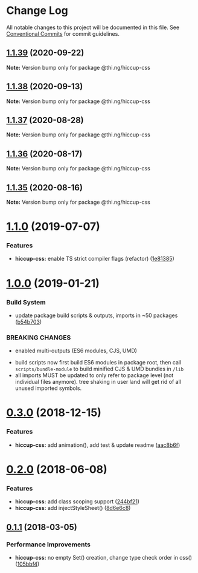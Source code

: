 # Change Log

All notable changes to this project will be documented in this file.
See [Conventional Commits](https://conventionalcommits.org) for commit guidelines.

## [1.1.39](https://github.com/thi-ng/umbrella/compare/@thi.ng/hiccup-css@1.1.38...@thi.ng/hiccup-css@1.1.39) (2020-09-22)

**Note:** Version bump only for package @thi.ng/hiccup-css





## [1.1.38](https://github.com/thi-ng/umbrella/compare/@thi.ng/hiccup-css@1.1.37...@thi.ng/hiccup-css@1.1.38) (2020-09-13)

**Note:** Version bump only for package @thi.ng/hiccup-css





## [1.1.37](https://github.com/thi-ng/umbrella/compare/@thi.ng/hiccup-css@1.1.36...@thi.ng/hiccup-css@1.1.37) (2020-08-28)

**Note:** Version bump only for package @thi.ng/hiccup-css





## [1.1.36](https://github.com/thi-ng/umbrella/compare/@thi.ng/hiccup-css@1.1.35...@thi.ng/hiccup-css@1.1.36) (2020-08-17)

**Note:** Version bump only for package @thi.ng/hiccup-css





## [1.1.35](https://github.com/thi-ng/umbrella/compare/@thi.ng/hiccup-css@1.1.34...@thi.ng/hiccup-css@1.1.35) (2020-08-16)

**Note:** Version bump only for package @thi.ng/hiccup-css





# [1.1.0](https://github.com/thi-ng/umbrella/compare/@thi.ng/hiccup-css@1.0.19...@thi.ng/hiccup-css@1.1.0) (2019-07-07)

### Features

* **hiccup-css:** enable TS strict compiler flags (refactor) ([1e81385](https://github.com/thi-ng/umbrella/commit/1e81385))

# [1.0.0](https://github.com/thi-ng/umbrella/compare/@thi.ng/hiccup-css@0.3.5...@thi.ng/hiccup-css@1.0.0) (2019-01-21)

### Build System

* update package build scripts & outputs, imports in ~50 packages ([b54b703](https://github.com/thi-ng/umbrella/commit/b54b703))

### BREAKING CHANGES

* enabled multi-outputs (ES6 modules, CJS, UMD)

- build scripts now first build ES6 modules in package root, then call
  `scripts/bundle-module` to build minified CJS & UMD bundles in `/lib`
- all imports MUST be updated to only refer to package level
  (not individual files anymore). tree shaking in user land will get rid of
  all unused imported symbols.

# [0.3.0](https://github.com/thi-ng/umbrella/compare/@thi.ng/hiccup-css@0.2.32...@thi.ng/hiccup-css@0.3.0) (2018-12-15)

### Features

* **hiccup-css:** add animation(), add test & update readme ([aac8b6f](https://github.com/thi-ng/umbrella/commit/aac8b6f))

<a name="0.2.0"></a>
# [0.2.0](https://github.com/thi-ng/umbrella/compare/@thi.ng/hiccup-css@0.1.24...@thi.ng/hiccup-css@0.2.0) (2018-06-08)

### Features

* **hiccup-css:** add class scoping support ([244bf21](https://github.com/thi-ng/umbrella/commit/244bf21))
* **hiccup-css:** add injectStyleSheet() ([8d6e6c8](https://github.com/thi-ng/umbrella/commit/8d6e6c8))

<a name="0.1.1"></a>
## [0.1.1](https://github.com/thi-ng/umbrella/compare/@thi.ng/hiccup-css@0.1.0...@thi.ng/hiccup-css@0.1.1) (2018-03-05)

### Performance Improvements

* **hiccup-css:** no empty Set() creation, change type check order in css() ([105bbf4](https://github.com/thi-ng/umbrella/commit/105bbf4))

